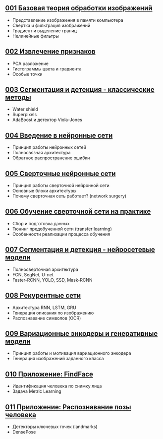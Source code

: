 ## [001 Базовая теория обработки изображений](001)
* Представление изображения в памяти компьютера
* Свертка и фильтрация изображений
* Градиент и выделение границ
* Нелинейные фильтры
## [002 Извлечение признаков](002)
* PCA разложение
* Гистограммы цвета и градиента
* Особые точки
## [003 Сегментация и детекция - классические методы](003)
* Water shield
* Superpixels
* AdaBoost и детектор Viola-Jones
## [004 Введение в нейронные сети](004)
* Принцип работы нейронных сетей
* Полносвязная архитектура
* Обратное распространение ошибки
## [005 Сверточные нейронные сети](005)
* Принцип работы сверточной нейронной сети
* Основные блоки архитектуры
* Почему сверточная сеть работает? (network surgery)
## [006 Обучение сверточной сети на практике](006)
* Сбор и подготовка данных
* Тюнинг предобученной сети (transfer learning)
* Особенности реализации процесса обучения
## [007 Сегментация и детекция - нейросетевые модели](007)
* Полносверточная архитектура
* FCN, SegNet, U-net
* Faster-RCNN, YOLO, SSD, Mask-RCNN 
## [008 Рекурентные сети](008)
* Архитектура RNN, LSTM, GRU
* Генерация описания по изображению
* Распознавание символов (OCR)
## [009 Вариационные энкодеры и генеративные модели](009)
* Принцип работы и мотивация вариационного энкодера
* Генерация изображений заданного класса
## [010 Приложение: FindFace](010)
* Идентификация человека по снимку лица
* Задача Metric Learning
## [011 Приложение: Распознавание позы человека](011)
* Детекторы ключевых точек (landmarks)
* DensePose
